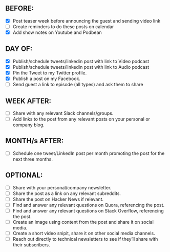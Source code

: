 ## BEFORE:
- [X] Post teaser week before announcing the guest and sending video link
- [ ] Create reminders to do these posts on calendar
- [X] Add show notes on Youtube and Podbean

## DAY OF:
- [X] Publish/schedule tweets/linkedin post with link to Video podcast
- [X] Publish/schedule tweets/linkedin post with link to Audio podcast
- [X] Pin the Tweet to my Twitter profile.
- [X] Publish a post on my Facebook.
- [ ] Send guest a link to episode (all types) and ask them to share

## WEEK AFTER:
- [ ] Share with any relevant Slack channels/groups.
- [ ] Add links to the post from any relevant posts on your personal or company blog.

## MONTH/s AFTER:
- [ ] Schedule one tweet/LinkedIn post per month promoting the post for the next three months.

## OPTIONAL:
- [ ] Share with your personal/company newsletter.
- [ ] Share the post as a link on any relevant subreddits.
- [ ] Share the post on Hacker News if relevant.
- [ ] Find and answer any relevant questions on Quora, referencing the post.
- [ ] Find and answer any relevant questions on Stack Overflow, referencing the post.
- [ ] Create an image using content from the post and share it on social media.
- [ ] Create a short video snipit, share it on other social media channels.
- [ ] Reach out directly to technical newsletters to see if they’ll share with their subscribers.
